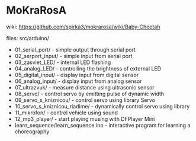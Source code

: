 # MoKraRosA

wiki: https://github.com/spirka3/mokrarosa/wiki/Baby-Cheetah

files: src/arduino/
   * 01_serial_port/  - simple output through serial port
   * 02_serport_input/  - simple input from serial port 
   * 03_zasviet_LED/  - internal LED flashing
   * 04_analog_LED/ - controlling the brightness of external LED
   * 05_digital_input/  - display input from digital sensor
   * 06_analog_input/  - display input from analog sensor
   * 07_ultrazvuk/  - measure distance using ultrasonic sensor
   * 08_servo/ - control servo by emitting pulse of dynamic width 
   * 09_servo_s_kniznicou/  - control servo using library Servo
   * 10_servo_s_kniznicou_riadime/  - dynamically control servo using library
   * 11_mikrofon/  - control vehicle using sound 
   * 12_mp3_player/  - start playing musing with DFPlayer Mini
   * learn_sequence/learn_sequence.ino  - interactive program for learning a choreography 
